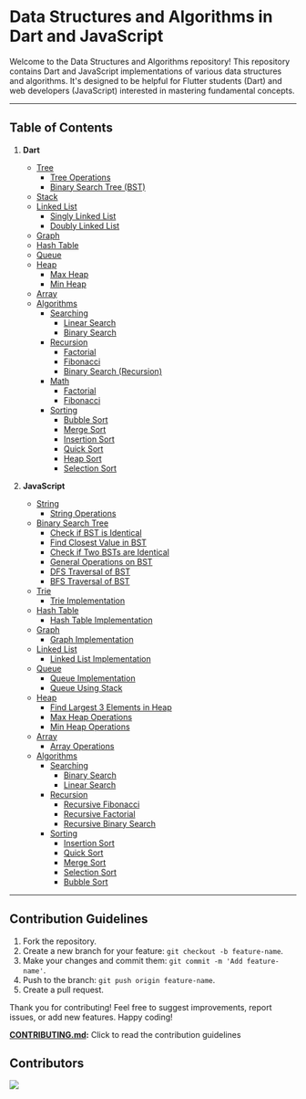 # Data Structures and Algorithms in Dart and JavaScript

Welcome to the Data Structures and Algorithms repository! This repository contains Dart and JavaScript implementations of various data structures and algorithms. It's designed to be helpful for Flutter students (Dart) and web developers (JavaScript) interested in mastering fundamental concepts.

---

## Table of Contents

1. **Dart**
   - [Tree](./dart/data_structures/tree)
     - [Tree Operations](./dart/data_structures/tree/tree.dart)
     - [Binary Search Tree (BST)](./dart/data_structures/tree/bst.dart)
   - [Stack](./dart/data_structures/stack.dart)
   - [Linked List](./dart/data_structures/linked_list)
     - [Singly Linked List](./dart/data_structures/linked_list/linked_list.dart)
     - [Doubly Linked List](./dart/data_structures/linked_list/doubly_linked_list.dart)
   - [Graph](./dart/data_structures/graph.dart)
   - [Hash Table](./dart/data_structures/hash_table.dart)
   - [Queue](./dart/data_structures/queue.dart)
   - [Heap](./dart/data_structures/heap)
     - [Max Heap](./dart/data_structures/heap/max_heap.dart)
     - [Min Heap](./dart/data_structures/heap/min_heap.dart)
   - [Array](./dart/data_structures/array.dart)
   - [Algorithms](./dart/algorithms)
     - [Searching](./dart/algorithms/searching)
       - [Linear Search](./dart/algorithms/searching/linear_search.dart)
       - [Binary Search](./dart/algorithms/searching/binary_search.dart)
     - [Recursion](./dart/algorithms/recursion)
       - [Factorial](./dart/algorithms/recursion/factorial.dart)
       - [Fibonacci](./dart/algorithms/recursion/fibonacci.dart)
       - [Binary Search (Recursion)](./dart/algorithms/recursion/binary_search.dart)
     - [Math](./dart/algorithms/math)
       - [Factorial](./dart/algorithms/math/factorial.dart)
       - [Fibonacci](./dart/algorithms/math/fibonacci.dart)
     - [Sorting](./dart/algorithms/sorting)
       - [Bubble Sort](./dart/algorithms/sorting/bubble_sort.dart)
       - [Merge Sort](./dart/algorithms/sorting/merge_sort.dart)
       - [Insertion Sort](./dart/algorithms/sorting/insertion_sort.dart)
       - [Quick Sort](./dart/algorithms/sorting/quick_sort.dart)
       - [Heap Sort](./dart/algorithms/sorting/heap_sort.dart)
       - [Selection Sort](./dart/algorithms/sorting/selection_sort.dart)

2. **JavaScript**
   - [String](./javascript/data-structures/string)
     - [String Operations](./javascript/data-structures/string/string.js)
   - [Binary Search Tree](./javascript/data-structures/binary-search-tree)
     - [Check if BST is Identical](./javascript/data-structures/binary-search-tree/BST-isBST.js)
     - [Find Closest Value in BST](./javascript/data-structures/binary-search-tree/BST-Closest.js)
     - [Check if Two BSTs are Identical](./javascript/data-structures/binary-search-tree/BST-Check-Identical.js)
     - [General Operations on BST](./javascript/data-structures/binary-search-tree/BST-General.js)
     - [DFS Traversal of BST](./javascript/data-structures/binary-search-tree/BST-DFS-Traversal.js)
     - [BFS Traversal of BST](./javascript/data-structures/binary-search-tree/BST-BFS-Traversal.js)
   - [Trie](./javascript/data-structures/trie)
     - [Trie Implementation](./javascript/data-structures/trie/Trie.js)
   - [Hash Table](./javascript/data-structures/hash-table)
     - [Hash Table Implementation](./javascript/data-structures/hash-table/hash-table.js)
   - [Graph](./javascript/data-structures/graph)
     - [Graph Implementation](./javascript/data-structures/graph/Graph.js)
   - [Linked List](./javascript/data-structures/linked-list)
     - [Linked List Implementation](./javascript/data-structures/linked-list/linked_list.js)
   - [Queue](./javascript/data-structures/queue)
     - [Queue Implementation](./javascript/data-structures/queue/queue.js)
     - [Queue Using Stack](./javascript/data-structures/queue/queueUsingStack.js)
   - [Heap](./javascript/data-structures/heap)
     - [Find Largest 3 Elements in Heap](./javascript/data-structures/heap/Largest3.js)
     - [Max Heap Operations](./javascript/data-structures/heap/Max.js)
     - [Min Heap Operations](./javascript/data-structures/heap/Min.js)
   - [Array](./javascript/data-structures/array)
     - [Array Operations](./javascript/data-structures/array/array.js)
   - [Algorithms](./javascript/algorithms)
     - [Searching](./javascript/algorithms/searching)
       - [Binary Search](./javascript/algorithms/searching/binary_search.js)
       - [Linear Search](./javascript/algorithms/searching/linear_search.js)
     - [Recursion](./javascript/algorithms/recursion)
       - [Recursive Fibonacci](./javascript/algorithms/recursion/recursive_fibonacci.js)
       - [Recursive Factorial](./javascript/algorithms/recursion/recursive_factorial.js)
       - [Recursive Binary Search](./javascript/algorithms/recursion/recursive_binary_search.js)
     - [Sorting](./javascript/algorithms/sorting)
       - [Insertion Sort](./javascript/algorithms/sorting/insertionSort.js)
       - [Quick Sort](./javascript/algorithms/sorting/quickSort.js)
       - [Merge Sort](./javascript/algorithms/sorting/mergeSort.js)
       - [Selection Sort](./javascript/algorithms/sorting/selectionSort.js)
       - [Bubble Sort](./javascript/algorithms/sorting/bubbleSort.js)

---

## Contribution Guidelines

1. Fork the repository.
2. Create a new branch for your feature: `git checkout -b feature-name`.
3. Make your changes and commit them: `git commit -m 'Add feature-name'`.
4. Push to the branch: `git push origin feature-name`.
5. Create a pull request.

Thank you for contributing! Feel free to suggest improvements, report issues, or add new features. Happy coding!

**[CONTRIBUTING.md](CONTRIBUTING.md):** Click to read the contribution guidelines

## Contributors
<a href = "https://github.com/Tanu-N-Prabhu/Python/graphs/contributors">
  <img src = "https://contrib.rocks/image?repo=fasilofficial/dsa"/>
</a>